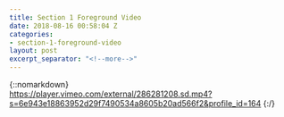 ```yaml
---
title: Section 1 Foreground Video
date: 2018-08-16 00:58:04 Z
categories:
- section-1-foreground-video
layout: post
excerpt_separator: "<!--more-->"
---
```


{::nomarkdown}  
https://player.vimeo.com/external/286281208.sd.mp4?s=6e943e18863952d29f7490534a8605b20ad566f2&profile_id=164
{:/}  
<!--more-->
